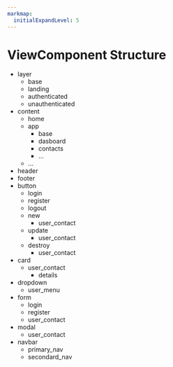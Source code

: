 ```yaml
---
markmap:
  initialExpandLevel: 5
---
```


# ViewComponent Structure

- layer
  - base
  - landing
  - authenticated
  - unauthenticated
- content
  - home
  - app
    - base
    - dasboard
    - contacts
    - ...
  - ...
- header
- footer
- button
  - login
  - register
  - logout
  - new
    - user_contact
  - update
    - user_contact
  - destroy
    - user_contact
- card
  - user_contact
    - details
- dropdown
  - user_menu
- form
  - login
  - register
  - user_contact
- modal
  - user_contact
- navbar
  - primary_nav
  - secondard_nav
